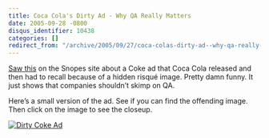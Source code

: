 ```yaml
---
title: Coca Cola's Dirty Ad - Why QA Really Matters
date: 2005-09-28 -0800
disqus_identifier: 10438
categories: []
redirect_from: "/archive/2005/09/27/coca-colas-dirty-ad--why-qa-really-matters.aspx/"
---
```


[Saw this](http://www.snopes.com/cokelore/poster.asp) on the Snopes site
about a Coke ad that Coca Cola released and then had to recall because
of a hidden risqué image. Pretty damn funny. It just shows that
companies shouldn’t skimp on QA.

Here’s a small version of the ad. See if you can find the offending
image. Then click on the image to see the closeup.

[![Dirty Coke
Ad](https://haacked.com/images/DirtyCokeAd.jpg)](http://www.snopes.com/cokelore/poster.asp)

